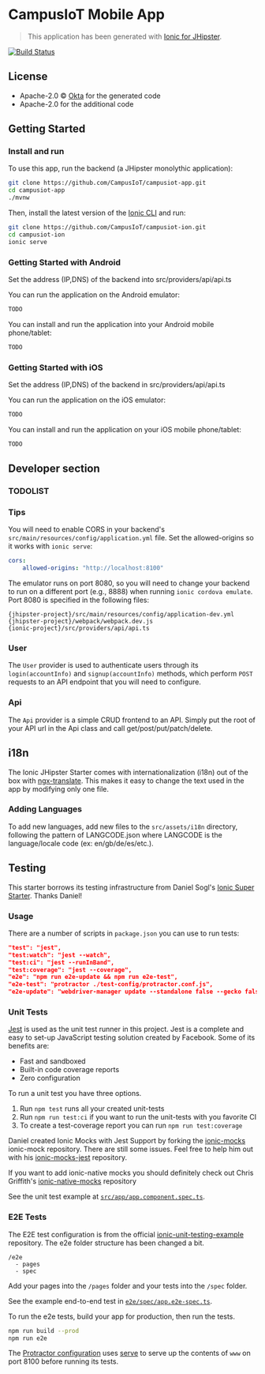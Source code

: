 # CampusIoT Mobile App

> This application has been generated with [Ionic for JHipster](https://github.com/oktadeveloper/generator-jhipster-ionic).

[![Build Status][travis-image]][travis-url]

## License
* Apache-2.0 © [Okta](https://developer.okta.com/) for the generated code
* Apache-2.0 for the additional code

## Getting Started

### Install and run

To use this app, run the backend (a JHipster monolythic application):

```bash
git clone https://github.com/CampusIoT/campusiot-app.git
cd campusiot-app
./mvnw
```

Then, install the latest version of the [Ionic CLI](https://ionicframework.com/docs/cli/) and run:

```bash
git clone https://github.com/CampusIoT/campusiot-ion.git
cd campusiot-ion
ionic serve
```
### Getting Started with Android

Set the address (IP,DNS) of the backend into src/providers/api/api.ts

You can run the application on the Android emulator:
```bash
TODO
```

You can install and run the application into your Android mobile phone/tablet:
```bash
TODO
```
### Getting Started with iOS

Set the address (IP,DNS) of the backend in src/providers/api/api.ts

You can run the application on the iOS emulator:
```bash
TODO
```

You can install and run the application on your iOS mobile phone/tablet:
```bash
TODO
```

## Developer section

### TODOLIST


### Tips

You will need to enable CORS in your backend's `src/main/resources/config/application.yml` file. Set the allowed-origins so it works with `ionic serve`:

```yaml
cors:
    allowed-origins: "http://localhost:8100"
```

The emulator runs on port 8080, so you will need to change your backend to run on a different port (e.g., 8888) when running `ionic cordova emulate`. Port 8080 is specified in the following files:

```
{jhipster-project}/src/main/resources/config/application-dev.yml
{jhipster-project}/webpack/webpack.dev.js
{ionic-project}/src/providers/api/api.ts
```

### User

The `User` provider is used to authenticate users through its
`login(accountInfo)` and `signup(accountInfo)` methods, which perform `POST`
requests to an API endpoint that you will need to configure.

### Api

The `Api` provider is a simple CRUD frontend to an API. Simply put the root of
your API url in the Api class and call get/post/put/patch/delete.

## i18n

The Ionic JHipster Starter comes with internationalization (i18n) out of the box with
[ngx-translate](https://github.com/ngx-translate/core). This makes it easy to
change the text used in the app by modifying only one file.

### Adding Languages

To add new languages, add new files to the `src/assets/i18n` directory,
following the pattern of LANGCODE.json where LANGCODE is the language/locale
code (ex: en/gb/de/es/etc.).

## Testing

This starter borrows its testing infrastructure from Daniel Sogl's [Ionic Super Starter](https://github.com/danielsogl/ionic-super-starter). Thanks Daniel!

### Usage

There are a number of scripts in `package.json` you can use to run tests:

```json
"test": "jest",
"test:watch": "jest --watch",
"test:ci": "jest --runInBand",
"test:coverage": "jest --coverage",
"e2e": "npm run e2e-update && npm run e2e-test",
"e2e-test": "protractor ./test-config/protractor.conf.js",
"e2e-update": "webdriver-manager update --standalone false --gecko false"
```

### Unit Tests

[Jest](https://facebook.github.io/jest/) is used as the unit test runner in this project. Jest is a complete and easy to set-up JavaScript testing solution created by Facebook. Some of its benefits are:

- Fast and sandboxed
- Built-in code coverage reports
- Zero configuration

To run a unit test you have three options.

1. Run `npm test` runs all your created unit-tests
2. Run `npm run test:ci` if you want to run the unit-tests with you favorite CI
3. To create a test-coverage report you can run `npm run test:coverage`

Daniel created Ionic Mocks with Jest Support by forking the [ionic-mocks](https://github.com/stonelasley/ionic-mocks) ionic-mock repository. There are still some issues. Feel free to help him out with his [ionic-mocks-jest](https://github.com/danielsogl/ionic-mocks-jest) repository.

If you want to add ionic-native mocks you should definitely check out Chris Griffith's [ionic-native-mocks](https://github.com/chrisgriffith/ionic-native-mocks) repository

See the unit test example at [`src/app/app.component.spec.ts`](src/app/app.component.spec.ts).

### E2E Tests

The E2E test configuration is from the official [ionic-unit-testing-example](https://github.com/ionic-team/ionic-unit-testing-example) repository. The e2e folder structure has been changed a bit.

```
/e2e
  - pages
  - spec
```

Add your pages into the `/pages` folder and your tests into the `/spec` folder.

See the example end-to-end test in [`e2e/spec/app.e2e-spec.ts`](e2e/spec/app.e2e-spec.ts).

To run the e2e tests, build your app for production, then run the tests.

```bash
npm run build --prod
npm run e2e
```

The [Protractor configuration](test/protractor.conf.js) uses [serve](https://www.npmjs.com/package/serve) to serve up the contents of `www` on port 8100 before running its tests.

[travis-image]: https://travis-ci.org/campusiot/campusiot.github.io/logo.svg?branch=master
[travis-url]: https://travis-ci.org/campusiot/campusiot-ion
